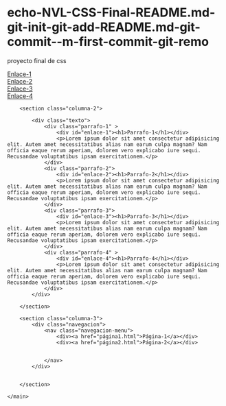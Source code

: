# echo-NVL-CSS-Final-README.md-git-init-git-add-README.md-git-commit--m-first-commit-git-remo
proyecto final de css

<!DOCTYPE html>
<html lang="en">
<head>
    <meta charset="UTF-8">
    <meta name="viewport" content="width=device-width, initial-scale=1.0">
    <title>Web</title>
    <link rel="stylesheet" href="estilos.css">
</head>
<body>
    <main class="container">
        <section class="columna-1">
            <div class="navegacion">
                <nav class="navegacion-menu">
                    <div><a href="#enlace-1">Enlace-1</a></div>
                    <div><a href="#enlace-2">Enlace-2</a></div>
                    <div><a href="#enlace-3">Enlace-3</a></div>
                    <div><a href="#enlace-4">Enlace-4</a></div>
                </nav>
            </div>
        </section>

        <section class="columna-2">
            
            <div class="texto"> 
                <div class="parrafo-1" >
                    <div id="enlace-1"><h1>Parrafo-1</h1></div>
                    <p>Lorem ipsum dolor sit amet consectetur adipisicing elit. Autem amet necessitatibus alias nam earum culpa magnam? Nam officia eaque rerum aperiam, dolorem vero explicabo iure sequi. Recusandae voluptatibus ipsam exercitationem.</p>
                </div>
                <div class="parrafo-2">
                    <div id="enlace-2"><h1>Parrafo-2</h1></div>
                    <p>Lorem ipsum dolor sit amet consectetur adipisicing elit. Autem amet necessitatibus alias nam earum culpa magnam? Nam officia eaque rerum aperiam, dolorem vero explicabo iure sequi. Recusandae voluptatibus ipsam exercitationem.</p>
                </div>
                <div class="parrafo-3">
                    <div id="enlace-3"><h1>Parrafo-3</h1></div>
                    <p>Lorem ipsum dolor sit amet consectetur adipisicing elit. Autem amet necessitatibus alias nam earum culpa magnam? Nam officia eaque rerum aperiam, dolorem vero explicabo iure sequi. Recusandae voluptatibus ipsam exercitationem.</p>
                </div>
                <div class="parrafo-4" >
                    <div id="enlace-4"><h1>Parrafo-4</h1></div>
                    <p>Lorem ipsum dolor sit amet consectetur adipisicing elit. Autem amet necessitatibus alias nam earum culpa magnam? Nam officia eaque rerum aperiam, dolorem vero explicabo iure sequi. Recusandae voluptatibus ipsam exercitationem.</p>
                </div>
            </div>

        </section>

        <section class="columna-3">
            <div class="navegacion">
                <nav class="navegacion-menu">
                    <div><a href="página1.html">Página-1</a></div>
                    <div><a href="página2.html">Página-2</a></div>
                  
                    
                </nav>
            </div>
           

        </section>

    </main>

    
</body>
</html>
